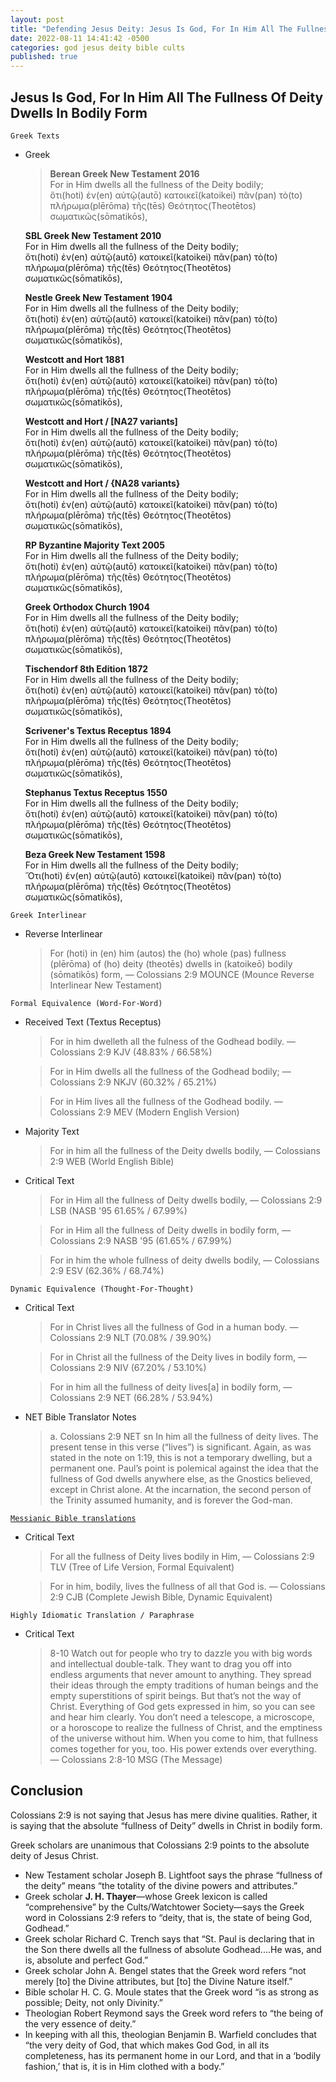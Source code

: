 ```yaml
---
layout: post
title: "Defending Jesus Deity: Jesus Is God, For In Him All The Fullness Of Deity Dwells In Bodily Form ✝️"
date: 2022-08-11 14:41:42 -0500
categories: god jesus deity bible cults
published: true
---
```


## Jesus Is God, For In Him All The Fullness Of Deity Dwells In Bodily Form

`Greek Texts`

- Greek

    > **Berean Greek New Testament 2016**<br>
    For in Him dwells all the fullness of the Deity bodily;<br>
    ὅτι(hoti) ἐν(en) αὐτῷ(autō) κατοικεῖ(katoikei) πᾶν(pan) τὸ(to) πλήρωμα(plērōma) τῆς(tēs) Θεότητος(Theotētos) σωματικῶς(sōmatikōs),
    >
    **SBL Greek New Testament 2010**<br>
    For in Him dwells all the fullness of the Deity bodily;<br>
    ὅτι(hoti) ἐν(en) αὐτῷ(autō) κατοικεῖ(katoikei) πᾶν(pan) τὸ(to) πλήρωμα(plērōma) τῆς(tēs) Θεότητος(Theotētos) σωματικῶς(sōmatikōs),
    >
    **Nestle Greek New Testament 1904**<br>
    For in Him dwells all the fullness of the Deity bodily;<br>
    ὅτι(hoti) ἐν(en) αὐτῷ(autō) κατοικεῖ(katoikei) πᾶν(pan) τὸ(to) πλήρωμα(plērōma) τῆς(tēs) Θεότητος(Theotētos) σωματικῶς(sōmatikōs),
    >
    **Westcott and Hort 1881**<br>
    For in Him dwells all the fullness of the Deity bodily;<br>
    ὅτι(hoti) ἐν(en) αὐτῷ(autō) κατοικεῖ(katoikei) πᾶν(pan) τὸ(to) πλήρωμα(plērōma) τῆς(tēs) Θεότητος(Theotētos) σωματικῶς(sōmatikōs),
    >
    **Westcott and Hort / [NA27 variants]**<br>
    For in Him dwells all the fullness of the Deity bodily;<br>
    ὅτι(hoti) ἐν(en) αὐτῷ(autō) κατοικεῖ(katoikei) πᾶν(pan) τὸ(to) πλήρωμα(plērōma) τῆς(tēs) Θεότητος(Theotētos) σωματικῶς(sōmatikōs),
    >
    **Westcott and Hort / {NA28 variants}**<br>
    For in Him dwells all the fullness of the Deity bodily;<br>
    ὅτι(hoti) ἐν(en) αὐτῷ(autō) κατοικεῖ(katoikei) πᾶν(pan) τὸ(to) πλήρωμα(plērōma) τῆς(tēs) Θεότητος(Theotētos) σωματικῶς(sōmatikōs),
    >
    **RP Byzantine Majority Text 2005**<br>
    For in Him dwells all the fullness of the Deity bodily;<br>
    ὅτι(hoti) ἐν(en) αὐτῷ(autō) κατοικεῖ(katoikei) πᾶν(pan) τὸ(to) πλήρωμα(plērōma) τῆς(tēs) Θεότητος(Theotētos) σωματικῶς(sōmatikōs),
    >
    **Greek Orthodox Church 1904**<br>
    For in Him dwells all the fullness of the Deity bodily;<br>
    ὅτι(hoti) ἐν(en) αὐτῷ(autō) κατοικεῖ(katoikei) πᾶν(pan) τὸ(to) πλήρωμα(plērōma) τῆς(tēs) Θεότητος(Theotētos) σωματικῶς(sōmatikōs),
    >
    **Tischendorf 8th Edition 1872**<br>
    For in Him dwells all the fullness of the Deity bodily;<br>
    ὅτι(hoti) ἐν(en) αὐτῷ(autō) κατοικεῖ(katoikei) πᾶν(pan) τὸ(to) πλήρωμα(plērōma) τῆς(tēs) Θεότητος(Theotētos) σωματικῶς(sōmatikōs),
    >
    **Scrivener's Textus Receptus 1894**<br>
    For in Him dwells all the fullness of the Deity bodily;<br>
    ὅτι(hoti) ἐν(en) αὐτῷ(autō) κατοικεῖ(katoikei) πᾶν(pan) τὸ(to) πλήρωμα(plērōma) τῆς(tēs) Θεότητος(Theotētos) σωματικῶς(sōmatikōs),
    >
    **Stephanus Textus Receptus 1550**<br>
    For in Him dwells all the fullness of the Deity bodily;<br>
    ὅτι(hoti) ἐν(en) αὐτῷ(autō) κατοικεῖ(katoikei) πᾶν(pan) τὸ(to) πλήρωμα(plērōma) τῆς(tēs) Θεότητος(Theotētos) σωματικῶς(sōmatikōs),
    >
    **Beza Greek New Testament 1598**<br>
    For in Him dwells all the fullness of the Deity bodily;<br>
    Ὅτι(hoti) ἐν(en) αὐτῷ(autō) κατοικεῖ(katoikei) πᾶν(pan) τὸ(to) πλήρωμα(plērōma) τῆς(tēs) Θεότητος(Theotētos) σωματικῶς(sōmatikōs),

`Greek Interlinear`

- Reverse Interlinear
    > For (hoti) in (en) him (autos) the (ho) whole (pas) fullness (plērōma) of (ho) deity (theotēs) dwells in (katoikeō) bodily (sōmatikōs) form, &mdash; Colossians 2:9 MOUNCE (Mounce Reverse Interlinear New Testament)

`Formal Equivalence (Word-For-Word)`

- Received Text (Textus Receptus)

    > For in him dwelleth all the fulness of the Godhead bodily. &mdash; Colossians 2:9 KJV (48.83% / 66.58%)

    > For in Him dwells all the fullness of the Godhead bodily; &mdash; Colossians 2:9 NKJV (60.32% / 65.21%)

    > For in Him lives all the fullness of the Godhead bodily. &mdash; Colossians 2:9 MEV (Modern English Version)

- Majority Text

    > For in him all the fullness of the Deity dwells bodily, &mdash; Colossians 2:9 WEB (World English Bible)

- Critical Text

    > For in Him all the fullness of Deity dwells bodily, &mdash; Colossians 2:9 LSB (NASB '95 61.65% / 67.99%)

    > For in Him all the fullness of Deity dwells in bodily form, &mdash; Colossians 2:9 NASB '95 (61.65% / 67.99%)

    > For in him the whole fullness of deity dwells bodily, &mdash; Colossians 2:9 ESV (62.36% / 68.74%)

`Dynamic Equivalence (Thought-For-Thought)`
- Critical Text

    > For in Christ lives all the fullness of God in a human body. &mdash; Colossians 2:9 NLT (70.08% / 39.90%)

    > For in Christ all the fullness of the Deity lives in bodily form, &mdash; Colossians 2:9 NIV (67.20% / 53.10%)

    > For in him all the fullness of deity lives[a] in bodily form, &mdash; Colossians 2:9 NET (66.28% / 53.94%)

- NET Bible Translator Notes
    
    > a. Colossians 2:9 NET sn In him all the fullness of deity lives. The present tense in this verse (“lives”) is significant. Again, as was stated in the note on 1:19, this is not a temporary dwelling, but a permanent one. Paul’s point is polemical against the idea that the fullness of God dwells anywhere else, as the Gnostics believed, except in Christ alone. At the incarnation, the second person of the Trinity assumed humanity, and is forever the God-man.

[`Messianic Bible translations`](https://en.wikipedia.org/wiki/Messianic_Bible_translations)
- Critical Text
    > For all the fullness of Deity lives bodily in Him, &mdash; Colossians 2:9 TLV (Tree of Life Version, Formal Equivalent)

    > For in him, bodily, lives the fullness of all that God is. &mdash; Colossians 2:9 CJB (Complete Jewish Bible, Dynamic Equivalent)

`Highly Idiomatic Translation / Paraphrase`
- Critical Text
    > 8-10 Watch out for people who try to dazzle you with big words and intellectual double-talk. They want to drag you off into endless arguments that never amount to anything. They spread their ideas through the empty traditions of human beings and the empty superstitions of spirit beings. But that’s not the way of Christ. Everything of God gets expressed in him, so you can see and hear him clearly. You don’t need a telescope, a microscope, or a horoscope to realize the fullness of Christ, and the emptiness of the universe without him. When you come to him, that fullness comes together for you, too. His power extends over everything. &mdash; Colossians 2:8-10 MSG (The Message)

## Conclusion

Colossians 2:9 is not saying that Jesus has mere divine qualities. Rather, it is saying that the absolute “fullness of Deity” dwells in Christ in bodily form. 

Greek scholars are unanimous that Colossians 2:9 points to the absolute deity of Jesus Christ.
- New Testament scholar Joseph B. Lightfoot says the phrase “fullness of the deity” means “the totality of the divine powers and attributes.”
- Greek scholar **J. H. Thayer**&mdash;whose Greek lexicon is called “comprehensive” by the Cults/Watchtower Society&mdash;says the Greek word in Colossians 2:9 refers to “deity, that is, the state of being God, Godhead.”
- Greek scholar Richard C. Trench says that “St. Paul is declaring that in the Son there dwells all the fullness of absolute Godhead....He was, and is, absolute
and perfect God.”
- Greek scholar John A. Bengel states that the Greek word refers “not merely [to] the Divine attributes, but [to] the Divine Nature itself.”
- Bible scholar H. C. G. Moule states that the Greek word “is as strong as possible; Deity, not only Divinity.”
- Theologian Robert Reymond says the Greek word refers to “the being of the very essence of deity.”
- In keeping with all this, theologian Benjamin B. Warfield concludes that “the very deity of God, that which makes God God, in all its completeness, has its
permanent home in our Lord, and that in a ‘bodily fashion,’ that is, it is in Him
clothed with a body.”

<script>
    var refTagger = {
        settings: {
            bibleVersion: 'ESV'
        }
    }; 

    (function(d, t) {
        var n=d.querySelector('[nonce]');
        refTagger.settings.nonce = n && (n.nonce||n.getAttribute('nonce'));
        var g = d.createElement(t), s = d.getElementsByTagName(t)[0];
        g.src = 'https://api.reftagger.com/v2/RefTagger.js';
        g.nonce = refTagger.settings.nonce;
        s.parentNode.insertBefore(g, s);
    }(document, 'script'));
</script>